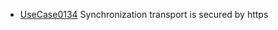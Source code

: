  * [UseCase0134](https://github.com/DomainDrivenArchitecture/ddaRequirement/blob/master/en/requirements/UseCase0134.md) Synchronization transport is secured by https
